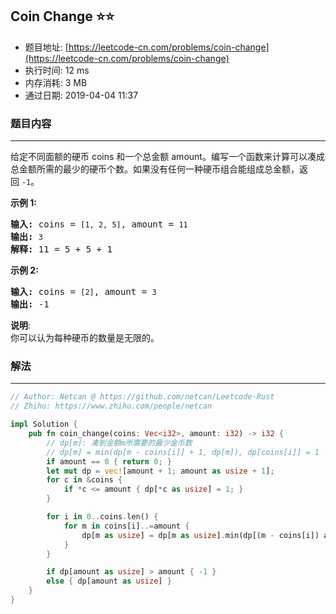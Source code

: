 ## Coin Change :star::star:
- 题目地址: [https://leetcode-cn.com/problems/coin-change](https://leetcode-cn.com/problems/coin-change)
- 执行时间: 12 ms 
- 内存消耗: 3 MB
- 通过日期: 2019-04-04 11:37

### 题目内容
---
<p>给定不同面额的硬币 coins 和一个总金额 amount。编写一个函数来计算可以凑成总金额所需的最少的硬币个数。如果没有任何一种硬币组合能组成总金额，返回 <code>-1</code>。</p>

<p><strong>示例 1:</strong></p>

<pre><strong>输入: </strong>coins = <code>[1, 2, 5]</code>, amount = <code>11</code>
<strong>输出: </strong><code>3</code> 
<strong>解释:</strong> 11 = 5 + 5 + 1</pre>

<p><strong>示例 2:</strong></p>

<pre><strong>输入: </strong>coins = <code>[2]</code>, amount = <code>3</code>
<strong>输出: </strong>-1</pre>

<p><strong>说明</strong>:<br>
你可以认为每种硬币的数量是无限的。</p>


### 解法
---
```rust
// Author: Netcan @ https://github.com/netcan/Leetcode-Rust
// Zhihu: https://www.zhihu.com/people/netcan

impl Solution {
    pub fn coin_change(coins: Vec<i32>, amount: i32) -> i32 {
        // dp[m]: 凑到金额m所需要的最少金币数
        // dp[m] = min(dp[m - coins[i]] + 1, dp[m]), dp[coins[i]] = 1
        if amount == 0 { return 0; }
        let mut dp = vec![amount + 1; amount as usize + 1];
        for c in &coins {
            if *c <= amount { dp[*c as usize] = 1; }
        }

        for i in 0..coins.len() {
            for m in coins[i]..=amount {
                dp[m as usize] = dp[m as usize].min(dp[(m - coins[i]) as usize] + 1);
            }
        }

        if dp[amount as usize] > amount { -1 }
        else { dp[amount as usize] }
    }
}


```